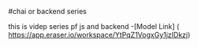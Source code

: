 #chai or backend series

this is videp series pf js and backend
-[Model Link] ( https://app.eraser.io/workspace/YtPqZ1VogxGy1jzIDkzj)